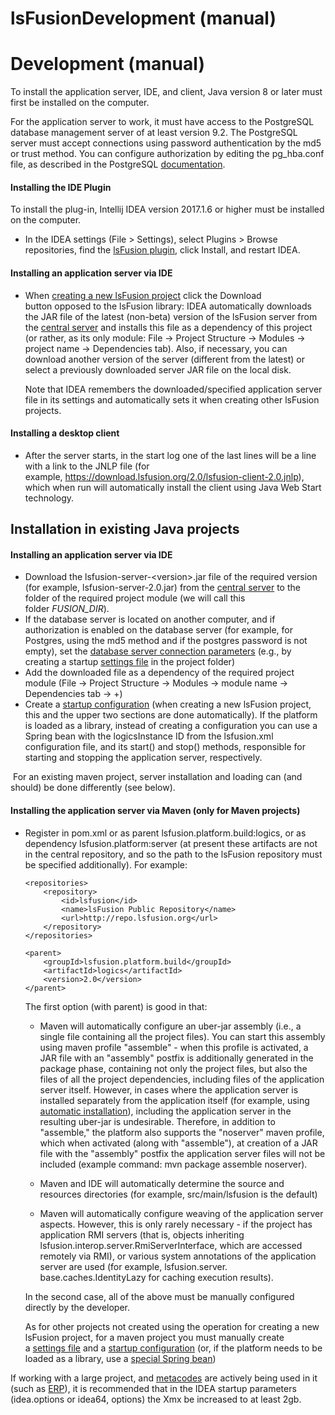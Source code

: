 # lsFusionDevelopment (manual)

# Development (manual)

To install the application server, IDE, and client, Java version 8 or later must first be installed on the computer.

For the application server to work, it must have access to the PostgreSQL database management server of at least version 9.2. The PostgreSQL server must accept connections using password authentication by the md5 or trust method. You can configure authorization by editing the pg\_hba.conf file, as described in the PostgreSQL [documentation](http://www.postgresql.org/docs/9.2/static/auth-pg-hba-conf.html).

#### Installing the IDE Plugin

To install the plug-in, Intellij IDEA version 2017.1.6 or higher must be installed on the computer.

-   In the IDEA settings (File &gt; Settings), select Plugins &gt; Browse repositories, find the [lsFusion plugin](https://plugins.jetbrains.com/plugin/7601-lsfusion), click Install, and restart IDEA.

#### Installing an application server via IDE

-   When [creating a new lsFusion project](IDE_46367442.html#IDE-newproject) click the Download button opposed to the lsFusion library: IDEA automatically downloads the JAR file of the latest (non-beta) version of the lsFusion server from the [central server](https://download.lsfusion.org/java) and installs this file as a dependency of this project (or rather, as its only module: File → Project Structure → Modules → project name → Dependencies tab). Also, if necessary, you can download another version of the server (different from the latest) or select a previously downloaded server JAR file on the local disk.  

    Note that IDEA remembers the downloaded/specified application server file in its settings and automatically sets it when creating other lsFusion projects. 

#### Installing a desktop client

-   After the server starts, in the start log one of the last lines will be a line with a link to the JNLP file (for example, <https://download.lsfusion.org/2.0/lsfusion-client-2.0.jnlp>), which when run will automatically install the client using Java Web Start technology.

## Installation in existing Java projects

#### Installing an application server via IDE

-   Download the lsfusion-server-&lt;version&gt;.jar file of the required version (for example, lsfusion-server-2.0.jar) from the [central server](https://download.lsfusion.org/java) to the folder of the required project module (we will call this folder *$FUSION\_DIR$*).
-   If the database server is located on another computer, and if authorization is enabled on the database server (for example, for Postgres, using the md5 method and if the postgres password is not empty), set the [database server connection parameters](Launch-parameters_65241244.html#Launchparameters-connectdb) (e.g., by creating a startup [settings file](Launch-parameters_65241244.html#Launchparameters-filesettings) in the project folder)
-   Add the downloaded file as a dependency of the required project module (File → Project Structure → Modules → module name → Dependencies tab → +) 
-   Create a [startup configuration](IDE_46367442.html#IDE-configuration) (when creating a new lsFusion project, this and the upper two sections are done automatically). If the platform is loaded as a library, instead of creating a configuration you can use a Spring bean with the logicsInstance ID from the lsfusion.xml configuration file, and its start() and stop() methods, responsible for starting and stopping the application server, respectively.

 For an existing maven project, server installation and loading can (and should) be done differently (see below). 

#### Installing the application server via Maven (only for Maven projects)

-   Register in pom.xml or as parent lsfusion.platform.build:logics, or as dependency lsfusion.platform:server (at present these artifacts are not in the central repository, and so the path to the lsFusion repository must be specified additionally). For example:

        <repositories>
            <repository>
                <id>lsfusion</id>
                <name>lsFusion Public Repository</name>
                <url>http://repo.lsfusion.org</url>
            </repository>
        </repositories>

        <parent>
            <groupId>lsfusion.platform.build</groupId>
            <artifactId>logics</artifactId>
            <version>2.0</version>
        </parent>

    The first option (with parent) is good in that:

    -   Maven will automatically configure an uber-jar assembly (i.e., a single file containing all the project files). You can start this assembly using maven profile "assemble" - when this profile is activated, a JAR file with an "assembly" postfix is additionally generated in the package phase, containing not only the project files, but also the files of all the project dependencies, including files of the application server itself. However, in cases where the application server is installed separately from the application itself (for example, using [automatic installation](Execution_auto_.md)), including the application server in the resulting uber-jar is undesirable. Therefore, in addition to "assemble," the platform also supports the "noserver" maven profile, which when activated (along with "assemble"), at creation of a JAR file with the "assembly" postfix the application server files will not be included (example command: mvn package assemble noserver).

    -   Maven and IDE will automatically determine the source and resources directories (for example, src/main/lsfusion is the default)

    -   Maven will automatically configure weaving of the application server aspects. However, this is only rarely necessary - if the project has application RMI servers (that is, objects inheriting lsfusion.interop.server.RmiServerInterface, which are accessed remotely via RMI), or various system annotations of the application server are used (for example, lsfusion.server. base.caches.IdentityLazy for caching execution results).

    In the second case, all of the above must be manually configured directly by the developer.

    As for other projects not created using the operation for creating a new lsFusion project, for a maven project you must manually create a [settings file](Launch-parameters_65241244.html#Launchparameters-filesettings) and a [startup configuration](IDE_46367442.html#IDE-configuration) (or, if the platform needs to be loaded as a library, use a [special Spring bean](#Development(manual)-bean))

If working with a large project, and [metacodes](Metaprogramming.md) are actively being used in it (such as [ERP](https://github.com/lsfusion-solutions/erp)), it is recommended that in the IDEA startup parameters (idea.options or idea64, options) the Xmx be increased to at least 2gb.
